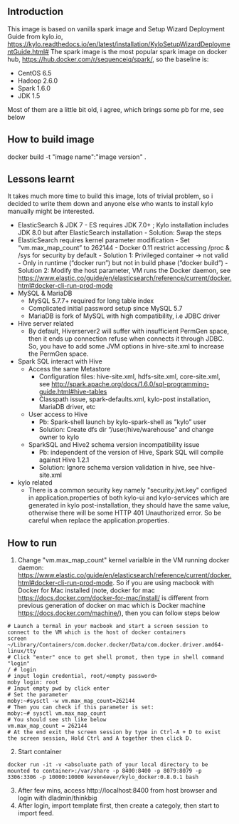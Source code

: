 ## Introduction
This image is based on vanilla spark image and Setup Wizard Deployment Guide from kylo.io, https://kylo.readthedocs.io/en/latest/installation/KyloSetupWizardDeploymentGuide.html#
The spark image is the most popular spark image on docker hub, https://hub.docker.com/r/sequenceiq/spark/, so the baseline is:
-   CentOS 6.5
-   Hadoop 2.6.0
-   Spark 1.6.0
-   JDK 1.5

Most of them are a little bit old, i agree, which brings some pb for me, see below

## How to build image

docker build -t "image name":"image version" .

## Lessons learnt
It takes much more time to build this image, lots of trivial problem, so i decided to write them down and anyone else who wants to install kylo manually might be interested.
-	ElasticSearch & JDK 7
	    - ES requires JDK 7.0+ ; Kylo installation includes JDK 8.0 but after ElasticSearch installation
	    - Solution: Swap the steps
-	ElasticSearch requires kernel parameter modification
	    - Set “vm.max_map_count” to 262144
	    - Docker 0.11 restrict accessing /proc & /sys for security by default
	    - Solution 1: Privileged container -> not valid
	    - Only in runtime (“docker run”) but not in build phase (”docker build”)
	    - Solution 2: Modify the host parameter, VM runs the Docker daemon, see https://www.elastic.co/guide/en/elasticsearch/reference/current/docker.html#docker-cli-run-prod-mode
-   MySQL & MariaDB
    - MySQL 5.7.7+ required for long table index
    - Complicated initial password setup since MySQL 5.7
    - MariaDB is fork of MySQL with high compatibility, i.e JDBC driver
-   Hive server related
    - By default, Hiverserver2 will suffer with insufficient PermGen space, then it ends up connection refuse when connects it through JDBC. So, you have to add some JVM options in hive-site.xml to increase the PermGen space.
-   Spark SQL interact with Hive
    - Access the same Metastore
        - Configuration files: hive-site.xml, hdfs-site.xml, core-site.xml, see http://spark.apache.org/docs/1.6.0/sql-programming-guide.html#hive-tables
        - Classpath issue, spark-defaults.xml, kylo-post installation, MariaDB driver, etc
    - User access to Hive
        - Pb: Spark-shell launch by kylo-spark-shell as ”kylo” user
        - Solution: Create dfs dir “/user/hive/warehouse” and change owner to kylo
    - SparkSQL and Hive2 schema version incompatibility issue
        - Pb: independent of the version of Hive, Spark SQL will compile against Hive 1.2.1
        - Solution: Ignore schema version validation in hive, see hive-site.xml
-   kylo related
    - There is a common security key namely "security.jwt.key" configed in application.properties of both kylo-ui and kylo-services which are generated in kylo post-installation, they should have the same value, otherwise there will be some HTTP 401 Unauthorized error. So be careful when replace the application.properties. 

## How to run
1. Change "vm.max_map_count" kernel varialble in the VM running docker daemon: https://www.elastic.co/guide/en/elasticsearch/reference/current/docker.html#docker-cli-run-prod-mode.
So if you are using macbook with Docker for Mac installed (note, docker for mac https://docs.docker.com/docker-for-mac/install/ is different from previous generation of docker on mac which is Docker machine https://docs.docker.com/machine/), then you can follow steps below
```
# Launch a termal in your macbook and start a screen session to connect to the VM which is the host of docker containers
screen ~/Library/Containers/com.docker.docker/Data/com.docker.driver.amd64-linux/tty
# Click "enter" once to get shell promot, then type in shell command "login"
/ # login
# input login credential, root/<empty password>
moby login: root
# Input empty pwd by click enter
# Set the parameter
moby:~#sysctl -w vm.max_map_count=262144
# Then you can check if this parameter is set:
moby:~# sysctl vm.max_map_count
# You should see sth like below
vm.max_map_count = 262144
# At the end exit the screen session by type in Ctrl-A + D to exist the screen session, Hold Ctrl and A together then click D.
```
2. Start container
```
docker run -it -v <absoluate path of your local directory to be mounted to container>:/var/share -p 8400:8400 -p 8079:8079 -p 3306:3306 -p 10000:10000 keven4ever/kylo_docker:0.8.0.1 bash
```
3. After few mins, access http://localhost:8400 from host browser and login with dladmin/thinkbig
4. After login, import template first, then create a categoly, then start to import feed.

